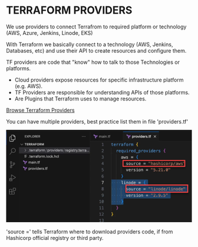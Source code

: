 # TERRAFORM PROVIDERS

We use providers to connect Terrafrom to required platform or technology (AWS, Azure, Jenkins, Linode, EKS)

With Terraform we basically connect to a technology (AWS, Jenkins, Databases, etc) and use their API to create resources and configure them.

TF providers are code that "know" how to talk to those Technologies or platforms.
 
* Cloud providers expose resources for specific infrastructure platform (e.g. AWS).
* TF Providers are responsible for understanding APIs of those platforms.
* Are Plugins that Terraform uses to manage resources.

[Browse Terraform Providers](https://registry.terraform.io/browse/providers)


You can have multiple providers, best practice list them in file 'providers.tf'

![alt text](/IaC/Terraform/_terra-images/TF_providers_source.png)

'source =' tells Terraform where to download providers code, if from Hashicorp official registry or third party.